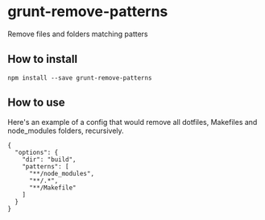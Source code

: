 grunt-remove-patterns
=====================

Remove files and folders matching patters

## How to install

    npm install --save grunt-remove-patterns

## How to use

Here's an example of a config that would remove all dotfiles, Makefiles and node_modules folders, recursively.

```
{
  "options": {
    "dir": "build",
    "patterns": [
      "**/node_modules",
      "**/.*",
      "**/Makefile"
    ]
  }
}
```